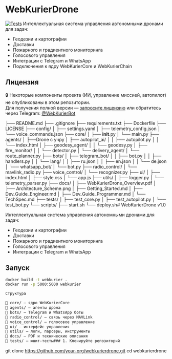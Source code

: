 # WebKurierDrone
[![Tests](https://github.com/Vladislav6410/WebKurierDrone/actions/workflows/tests.yml/badge.svg)](https://github.com/Vladislav6410/WebKurierDrone/actions/workflows/tests.yml)
Интеллектуальная система управления автономными дронами для задач:

- Геодезии и картографии  
- Доставки  
- Пожарного и градиентного мониторинга  
- Голосового управления  
- Интеграции с Telegram и WhatsApp  
- Подключения к ядру WebKurierCore и WebKurierChain

## Лицензия

🔒 Некоторые компоненты проекта (ИИ, управление миссией, автопилот) не опубликованы в этом репозитории.  
Для получения полной версии — [запросите лицензию](mailto:webkurier@license.io) или обратитесь через Telegram: [@WebKurierBot](https://t.me/WebKurierBot)

├── README.md
├── .gitignore
├── requirements.txt
├── Dockerfile
├── LICENSE
├── config/
│   ├── settings.yaml
│   ├── telemetry_config.json
│   └── voice_commands.json
├── core/
│   ├── __init__.py
│   └── main.py
├── agents/
│   ├──Drone с учpy
│   ├── autopilot_ai/
│   │   ├── autopilot.py
│   │   └── index.html
│   ├── geodesy_agent/
│   │   └── geodesy.py
│   ├── fire_monitor/
│   │   └── detector.py
│   └── delivery_agent/
│       └── route_planner.py
├── bots/
│   ├── telegram_bot/
│   │   ├── bot.py
│   │   ├── handlers.py
│   │   └── lang/
│   │       ├── ru.json
│   │       ├── en.json
│   │       └── de.json
│   └── whatsapp_bot/
│       └── bot.py
├── radio_control/
│   └── mavlink_radio.py
├── voice_control/
│   └── recognizer.py
├── ui/
│   ├── index.html
│   ├── style.css
│   └── app.js
├── utils/
│   ├── logger.py
│   └── telemetry_parser.py
├── docs/
│   ├── WebKurierDrone_Overview.pdf
│   ├── Architecture_Scheme.png
│   ├── Getting_Started.md
│   ├── Dev_Guide_Engineer.md
│   ├── Dev_Guide_Programmer.md
│   └── TechSpec.md
├── tests/
│   ├── test_core.py
│   ├── test_autopilot.py
│   └── test_bot.py
└── scripts/
    ├── start.sh
    └── deploy.sh# WebKurierDrone v1.0

Интеллектуальная система управления автономными дронами для задач:
- Геодезии и картографии
- Доставки
- Пожарного и градиентного мониторинга
- Голосового управления
- Интеграции с Telegram и WhatsApp

## Запуск
```bash
docker build -t webkurier .
docker run -p 5000:5000 webkurier

Структура

📁 core/ – ядро WebKurierCore
📁 agents/ – агенты дрона
📁 bots/ – Telegram и WhatsApp боты
📁 radio_control/ – связь через MAVLink
📁 voice_control/ – голосовое управление
📁 ui/ – интерфейс управления
📁 utils/ – логи, парсеры, инструменты
📁 docs/ – PDF и технические описания
📁 tests/ – юнит-тесты### 1. Клонируйте репозиторий
```
git clone https://github.com/your-org/webkurierdrone.git
cd webkurierdrone
```
```
